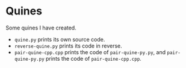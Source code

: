 # Quines

Some quines I have created.

* `quine.py` prints its own source code.
* `reverse-quine.py` prints its code in reverse.
* `pair-quine-cpp.cpp` prints the code of `pair-quine-py.py`, and `pair-quine-py.py` prints the code of `pair-quine-cpp.cpp`.